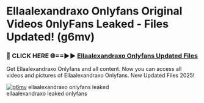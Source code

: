 # Ellaalexandraxo Onlyfans Original Videos 0nlyFans Leaked - Files Updated! (g6mv)

<h3>🔴 CLICK HERE 🌐==►► <a href="https://tinyurl.com/2wckxsce" rel="nofollow">Ellaalexandraxo Onlyfans Updated Files</a></h3>

Get Ellaalexandraxo Onlyfans and all content. Now you can access all videos and pictures of Ellaalexandraxo Onlyfans. New Updated Files 2025!

[![g6mv](https://i.imgur.com/AFduVYN.gif)](https://tinyurl.com/2wckxsce)
ellaalexandraxo onlyfans leaked<br>
ellaalexandraxo leaked onlyfans